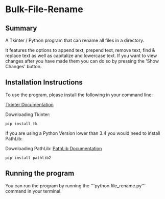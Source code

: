 # Bulk-File-Rename
## Summary
A Tkinter / Python program that can rename all files in a directory. 

It features the options to append text, prepend text, remove text, find &amp; replace text as well as capitalize and lowercase text. If you want to view changes after you have made them you can do so by pressing the 'Show Changes' button.

## Installation Instructions

To use the program, please install the following in your command line:

[Tkinter Documentation](https://docs.python.org/3/library/tkinter.html)

Downloading Tkinter:
```
pip install tk
```

If you are using a Python Version lower than 3.4 you would need to install PathLib:

Downloading PathLib:
[PathLib Documentation](https://docs.python.org/3/library/pathlib.html)
```
pip install pathlib2
```

## Running the program

You can run the program by running the '''python file_rename.py''' command in your terminal.

